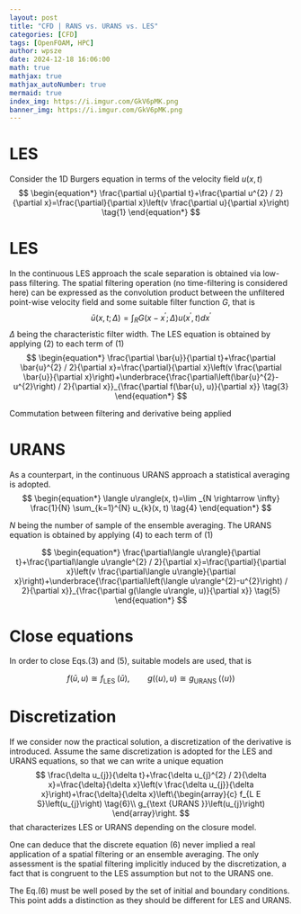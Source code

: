 ```yaml
---
layout: post
title: "CFD | RANS vs. URANS vs. LES"
categories: [CFD]
tags: [OpenFOAM, HPC]
author: wpsze
date: 2024-12-18 16:06:00
math: true
mathjax: true
mathjax_autoNumber: true
mermaid: true
index_img: https://i.imgur.com/GkV6pMK.png
banner_img: https://i.imgur.com/GkV6pMK.png
---
```


# LES

Consider the 1D Burgers equation in terms of the velocity field $u(x, t)$
$$
\begin{equation*}
\frac{\partial u}{\partial t}+\frac{\partial u^{2} / 2}{\partial x}=\frac{\partial}{\partial x}\left(v \frac{\partial u}{\partial x}\right) \tag{1}
\end{equation*}
$$

# LES

In the continuous LES approach the scale separation is obtained via low-pass filtering. The spatial filtering operation (no time-filtering is considered here) can be expressed as the convolution product between the unfiltered point-wise velocity field and some suitable filter function $G$, that is
$$
\begin{equation*}
\bar{u}(x, t ; \Delta)=\int_{R} G\left(x-x^{\prime} ; \Delta\right) u\left(x^{\prime}, t\right) d x^{\prime} \tag{2}
\end{equation*}
$$
$\Delta$ being the characteristic filter width. The LES equation is obtained by applying (2) to each term of (1)
$$
\begin{equation*}
\frac{\partial \bar{u}}{\partial t}+\frac{\partial \bar{u}^{2} / 2}{\partial x}=\frac{\partial}{\partial x}\left(v \frac{\partial \bar{u}}{\partial x}\right)+\underbrace{\frac{\partial\left(\bar{u}^{2}-u^{2}\right) / 2}{\partial x}}_{\frac{\partial f(\bar{u}, u)}{\partial x}} \tag{3}
\end{equation*}
$$

Commutation between filtering and derivative being applied

# URANS

As a counterpart, in the continuous URANS approach a statistical averaging is adopted.
$$
\begin{equation*}
\langle u\rangle(x, t)=\lim _{N \rightarrow \infty} \frac{1}{N} \sum_{k=1}^{N} u_{k}(x, t) \tag{4}
\end{equation*}
$$


$N$ being the number of sample of the ensemble averaging. The URANS equation is obtained by applying (4) to each term of (1)

$$
\begin{equation*}
\frac{\partial\langle u\rangle}{\partial t}+\frac{\partial\langle u\rangle^{2} / 2}{\partial x}=\frac{\partial}{\partial x}\left(v \frac{\partial\langle u\rangle}{\partial x}\right)+\underbrace{\frac{\partial\left(\langle u\rangle^{2}-u^{2}\right) / 2}{\partial x}}_{\frac{\partial g(\langle u\rangle, u)}{\partial x}} \tag{5}
\end{equation*}
$$

# Close equations

In order to close Eqs.(3) and (5), suitable models are used, that is 

$$
f(\bar{u}, u) \cong f_{\text {LES }}(\bar{u}), \qquad g(\langle u\rangle, u) \cong g_{\text {URANS }}(\langle u\rangle)
$$

# Discretization

If we consider now the practical solution, a discretization of the derivative is introduced. Assume the same discretization is adopted for the LES and URANS equations, so that we can write a unique equation
$$
\frac{\delta u_{j}}{\delta t}+\frac{\delta u_{j}^{2} / 2}{\delta x}=\frac{\delta}{\delta x}\left(v \frac{\delta u_{j}}{\delta x}\right)+\frac{\delta}{\delta x}\left\{\begin{array}{c}
f_{L E S}\left(u_{j}\right)  \tag{6}\\
g_{\text {URANS }}\left(u_{j}\right)
\end{array}\right.
$$
that characterizes LES or URANS depending on the closure model.


One can deduce that the discrete equation (6) never implied a real application of a spatial filtering or an ensemble averaging. The only assessment is the spatial filtering implicitly induced by the discretization, a fact that is congruent to the LES assumption but not to the URANS one.


The Eq.(6) must be well posed by the set of initial and boundary conditions. This point adds a distinction as they should be different for LES and URANS.

